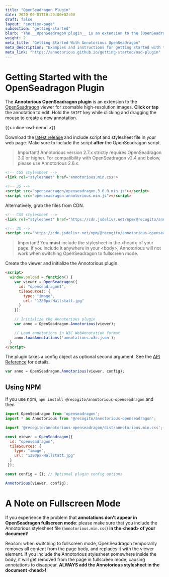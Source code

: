 ```yaml
---
title: "OpenSeadragon Plugin"
date: 2020-06-01T10:20:00+02:00
draft: false
layout: "section-page"
subsection: "getting-started"
blurb: "The __OpenSeadragon plugin__ is an extension to the [OpenSeadragon](http://openseadragon.github.io/) viewer for zoomable high-resolution images."
weight: 2
meta_title: "Getting Started With Annotorious OpenSeadragon"
meta_description: "Examples and instructions for getting started with the Annotorious OpenSeadragon plugin for image annotation"
meta_link: "https://annotorious.github.io/getting-started/osd-plugin"
---
```


# Getting Started with the OpenSeadragon Plugin

The __Annotorious OpenSeadragon plugin__ is an extension to the [OpenSeadragon](http://openseadragon.github.io/)
viewer for zoomable high-resolution images. __Click or tap__ the annotation to edit. Hold the `SHIFT` key while 
clicking and dragging the mouse to create a new annotation.

{{< inline-osd-demo >}}

Download the [latest release](https://github.com/recogito/annotorious-openseadragon/releases/latest)
and include script and stylesheet file in your web page. Make sure to include the script __after__ the
OpenSeadragon script.

> Important! Annotorious version 2.7.x strictly requires OpenSeadragon 3.0 or higher.
> For compatibility with OpenSeadragon v2.4 and below, please use Annotorious 2.6.x. 

```html
<!-- CSS stylesheet -->
<link rel="stylesheet" href="annotorious.min.css">

<!-- JS -->
<script src="openseadragon/openseadragon.3.0.0.min.js"></script>
<script src="openseadragon-annotorious.min.js"></script>
```

Alternatively, grab the files from CDN.

```html
<!-- CSS stylesheet -->
<link rel="stylesheet" href="https://cdn.jsdelivr.net/npm/@recogito/annotorious-openseadragon@{{< version-osd >}}/dist/annotorious.min.css">

<!-- JS -->
<script src="https://cdn.jsdelivr.net/npm/@recogito/annotorious-openseadragon@{{< version-osd >}}/dist/openseadragon-annotorious.min.js"></script>
```

> Important! You __must__ include the stylesheet in the \<head\> of your page. If you include it
> anywhere in your \<body\>, Annotorious will not work when switching OpenSeadragon to fullscreen mode. 

Create the viewer and initialize the Annotorious plugin.

```html
<script>
  window.onload = function() {
    var viewer = OpenSeadragon({
      id: "openseadragon1",
      tileSources: {
        type: "image",
        url: "1280px-Hallstatt.jpg"
      }
    });

    // Initialize the Annotorious plugin
    var anno = OpenSeadragon.Annotorious(viewer);

    // Load annotations in W3C WebAnnotation format
    anno.loadAnnotations('annotations.w3c.json');
  }
</script>
```

The plugin takes a config object as optional second argument. See the [API Reference](/api-docs/osd-plugin/) for details.

```javascript
var anno = OpenSeadragon.Annotorious(viewer, config);
```

## Using NPM

If you use npm, `npm install @recogito/annotorious-openseadragon` and then

```javascript
import OpenSeadragon from 'openseadragon';
import * as Annotorious from '@recogito/annotorious-openseadragon';

import '@recogito/annotorious-openseadragon/dist/annotorious.min.css';

const viewer = OpenSeadragon({
  id: "openseadragon",
  tileSources: {
    type: "image",
    url: "1280px-Hallstatt.jpg"
  }
 });

const config = {}; // Optional plugin config options

Annotorious(viewer, config);
```

# A Note on Fullscreen Mode

If you experience the problem that __annotations don't appear in OpenSeadragon
fullscreen mode__: please make sure that you include the Annotorious 
stylesheet file (`annotorious.min.css`) __in the &lt;head&gt; of your document!__

Reason: when switching to fullscreen mode, OpenSeadragon temporarily removes 
all content from the page body, and replaces it with the viewer element. If you
include the Annotorious stylesheet somewhere inside the body, it will get removed 
from the page in fullscreen mode, causing annotations to disappear. __ALWAYS add 
the Annotorious stylesheet in the document &lt;head&gt;!__

